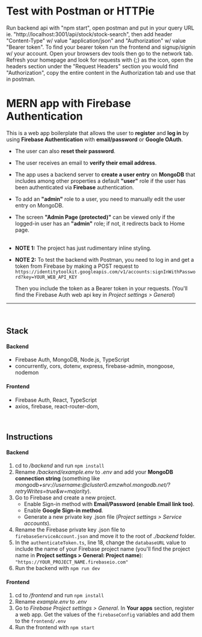 # Test with Postman or HTTPie
Run backend api with "npm start", open postman and put in your query URL ie. "http://localhost:3001/api/stock/stock-search", then add header "Content-Type" w/ value "application/json" and "Authorization" w/ value "Bearer token". To find your bearer token run the frontend and signup/signin w/ your account. Open your browsers dev tools then go to the network tab. Refresh your homepage and look for requests with {;} as the icon, open the headers section under the "Request Headers" section you would find "Authorization", copy the entire content in the Authorization tab and use that in postman. 


# MERN app with Firebase Authentication

This is a web app boilerplate that allows the user to **register** and **log in** by using **Firebase Authentication** with **email/password** or **Google OAuth**.

- The user can also **reset their password**.
- The user receives an email to **verify their email address**.
- The app uses a backend server to **create a user entry** on **MongoDB** that includes among other properties a default **"user"** role if the user has been authenticated via **Firebase** authentication.
- To add an **"admin"** role to a user, you need to manually edit the user entry on MongoDB.
- The screen **"Admin Page (protected)"** can be viewed only if the logged-in user has an **"admin"** role; if not, it redirects back to Home page.
  <br/><br/>

- **NOTE 1:** The project has just rudimentary inline styling.

- **NOTE 2:** To test the backend with Postman, you need to log in and get a token from Firebase by making a POST request to `https://identitytoolkit.googleapis.com/v1/accounts:signInWithPassword?key=YOUR_WEB_API_KEY`

  Then you include the token as a Bearer token in your requests. (You'll find the Firebase Auth web api key in _Project settings > General_)

<hr>
<br/>

## Stack

#### Backend

- Firebase Auth, MongoDB, Node.js, TypeScript
- concurrently, cors, dotenv, express, firebase-admin, mongoose, nodemon

#### Frontend

- Firebase Auth, React, TypeScript
- axios, firebase, react-router-dom,

<br/>

## Instructions

#### Backend

1. cd to _/backend_ and run `npm install`
2. Rename _/backend/example.env_ to _.env_ and add your **MongoDB connection string** (something like _mongodb+srv://username:<password>@cluster0.emzwhol.mongodb.net/?retryWrites=true&w=majority_).
3. Go to Firebase and create a new project.
   - Enable Sign-in method with **Email/Password (enable Email link too)**.
   - Enable **Google Sign-in method**.
   - Generate a new private key .json file (_Project settings > Service accounts_).
4. Rename the Firebase private key .json file to `firebaseServiceAccount.json` and move it to the root of _./backend_ folder.
5. In the `authenticateToken.ts`, line 18, change the `databaseURL` value to include the name of your Firebase project name (you'll find the project name in **Project settings > General: Project name**): `"https://YOUR_PROJECT_NAME.firebaseio.com"`
6. Run the backend with `npm run dev`

#### Frontend

1. cd to _/frontend_ and run `npm install`
2. Rename _example.env_ to _.env_
3. Go to _Firebase Project settings > General_. In **Your apps** section, register a web app. Get the values of the `firebaseConfig` variables and add them to the `frontend/.env`
4. Run the frontend with `npm start`
